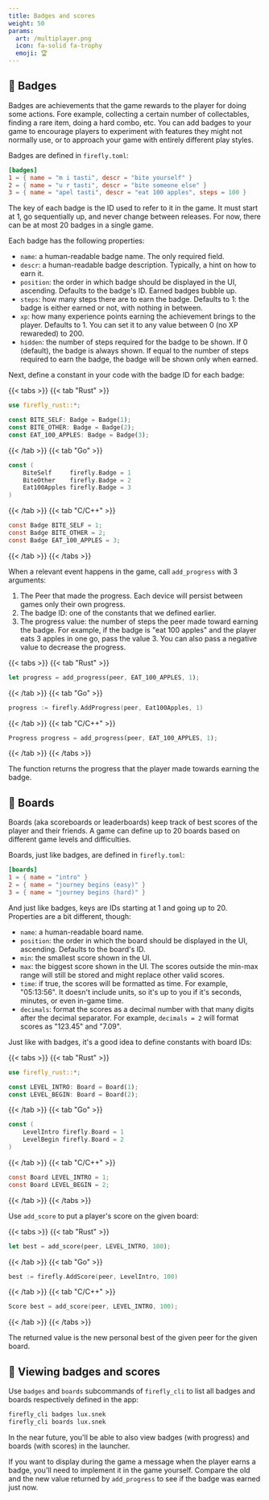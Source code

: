 ```yaml
---
title: Badges and scores
weight: 50
params:
  art: /multiplayer.png
  icon: fa-solid fa-trophy
  emoji: 🏆
---
```


## 🏅 Badges

Badges are achievements that the game rewards to the player for doing some actions. Fore example, collecting a certain number of collectables, finding a rare item, doing a hard combo, etc. You can add badges to your game to encourage players to experiment with features they might not normally use, or to approach your game with entirely different play styles.

Badges are defined in `firefly.toml`:

```toml
[badges]
1 = { name = "m i tasti", descr = "bite yourself" }
2 = { name = "u r tasti", descr = "bite someone else" }
3 = { name = "apel tasti", descr = "eat 100 apples", steps = 100 }
```

The key of each badge is the ID used to refer to it in the game. It must start at 1, go sequentially up, and never change between releases. For now, there can be at most 20 badges in a single game.

Each badge has the following properties:

* `name`: a human-readable badge name. The only required field.
* `descr`: a human-readable badge description. Typically, a hint on how to earn it.
* `position`: the order in which badge should be displayed in the UI, ascending. Defaults to the badge's ID. Earned badges bubble up.
* `steps`: how many steps there are to earn the badge. Defaults to 1: the badge is either earned or not, with nothing in between.
* `xp`: how many experience points earning the achievement brings to the player. Defaults to 1. You can set it to any value between 0 (no XP rewareded) to 200.
* `hidden`: the number of steps required for the badge to be shown. If 0 (default), the badge is always shown. If equal to the number of steps required to earn the badge, the badge will be shown only when earned.

Next, define a constant in your code with the badge ID for each badge:

{{< tabs >}}
{{< tab "Rust" >}}

```rust
use firefly_rust::*;

const BITE_SELF: Badge = Badge(1);
const BITE_OTHER: Badge = Badge(2);
const EAT_100_APPLES: Badge = Badge(3);
```

{{< /tab >}}
{{< tab "Go" >}}

```go
const (
    BiteSelf     firefly.Badge = 1
    BiteOther    firefly.Badge = 2
    Eat100Apples firefly.Badge = 3
)
```

{{< /tab >}}
{{< tab "C/C++" >}}

```c
const Badge BITE_SELF = 1;
const Badge BITE_OTHER = 2;
const Badge EAT_100_APPLES = 3;
```

{{< /tab >}}
{{< /tabs >}}

When a relevant event happens in the game, call `add_progress` with 3 arguments:

1. The Peer that made the progress. Each device will persist between games only their own progress.
1. The badge ID: one of the constants that we defined earlier.
1. The progress value: the number of steps the peer made toward earning the badge. For example, if the badge is "eat 100 apples" and the player eats 3 apples in one go, pass the value 3. You can also pass a negative value to decrease the progress.

{{< tabs >}}
{{< tab "Rust" >}}

```rust
let progress = add_progress(peer, EAT_100_APPLES, 1);
```

{{< /tab >}}
{{< tab "Go" >}}

```go
progress := firefly.AddProgress(peer, Eat100Apples, 1)
```

{{< /tab >}}
{{< tab "C/C++" >}}

```rust
Progress progress = add_progress(peer, EAT_100_APPLES, 1);
```

{{< /tab >}}
{{< /tabs >}}

The function returns the progress that the player made towards earning the badge.

## 🥇 Boards

Boards (aka scoreboards or leaderboards) keep track of best scores of the player and their friends. A game can define up to 20 boards based on different game levels and difficulties.

Boards, just like badges, are defined in `firefly.toml`:

```toml
[boards]
1 = { name = "intro" }
2 = { name = "journey begins (easy)" }
3 = { name = "journey begins (hard)" }
```

And just like badges, keys are IDs starting at 1 and going up to 20. Properties are a bit different, though:

* `name`: a human-readable board name.
* `position`: the order in which the board should be displayed in the UI, ascending. Defaults to the board's ID.
* `min`: the smallest score shown in the UI.
* `max`: the biggest score shown in the UI. The scores outside the min-max range will still be stored and might replace other valid scores.
* `time`: if true, the scores will be formatted as time. For example, "05:13:56". It doesn't include units, so it's up to you if it's seconds, minutes, or even in-game time.
* `decimals`: format the scores as a decimal number with that many digits after the decimal separator. For example, `decimals = 2` will format scores as "123.45" and "7.09".

Just like with badges, it's a good idea to define constants with board IDs:

{{< tabs >}}
{{< tab "Rust" >}}

```rust
use firefly_rust::*;

const LEVEL_INTRO: Board = Board(1);
const LEVEL_BEGIN: Board = Board(2);
```

{{< /tab >}}
{{< tab "Go" >}}

```go
const (
    LevelIntro firefly.Board = 1
    LevelBegin firefly.Board = 2
)
```

{{< /tab >}}
{{< tab "C/C++" >}}

```c
const Board LEVEL_INTRO = 1;
const Board LEVEL_BEGIN = 2;
```

{{< /tab >}}
{{< /tabs >}}

Use `add_score` to put a player's score on the given board:

{{< tabs >}}
{{< tab "Rust" >}}

```rust
let best = add_score(peer, LEVEL_INTRO, 100);
```

{{< /tab >}}
{{< tab "Go" >}}

```go
best := firefly.AddScore(peer, LevelIntro, 100)
```

{{< /tab >}}
{{< tab "C/C++" >}}

```c
Score best = add_score(peer, LEVEL_INTRO, 100);
```

{{< /tab >}}
{{< /tabs >}}

The returned value is the new personal best of the given peer for the given board.

## 👀 Viewing badges and scores

Use `badges` and `boards` subcommands of `firefly_cli` to list all badges and boards respectively defined in the app:

```bash
firefly_cli badges lux.snek
firefly_cli boards lux.snek
```

In the near future, you'll be able to also view badges (with progress) and boards (with scores) in the launcher.

If you want to display during the game a message when the player earns a badge, you'll need to implement it in the game yourself. Compare the old and the new value returned by `add_progress` to see if the badge was earned just now.
